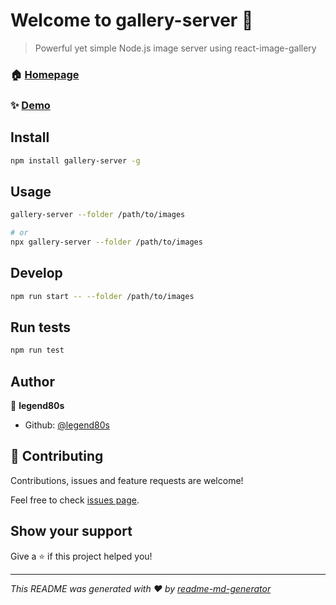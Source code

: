 # Welcome to gallery-server 👋

> Powerful yet simple Node.js image server using react-image-gallery

### 🏠 [Homepage](https://github.com/legend80s/gallery-server)

### ✨ [Demo](https://github.com/legend80s/gallery-server)

## Install

```sh
npm install gallery-server -g
```

## Usage

```sh
gallery-server --folder /path/to/images

# or
npx gallery-server --folder /path/to/images
```

## Develop

```sh
npm run start -- --folder /path/to/images
```

## Run tests

```sh
npm run test
```

## Author

👤 **legend80s**

* Github: [@legend80s](https://github.com/legend80s)

## 🤝 Contributing

Contributions, issues and feature requests are welcome!

Feel free to check [issues page](https://github.com/legend80s/gallery-server/issues).

## Show your support

Give a ⭐️ if this project helped you!

***
_This README was generated with ❤️ by [readme-md-generator](https://github.com/kefranabg/readme-md-generator)_
